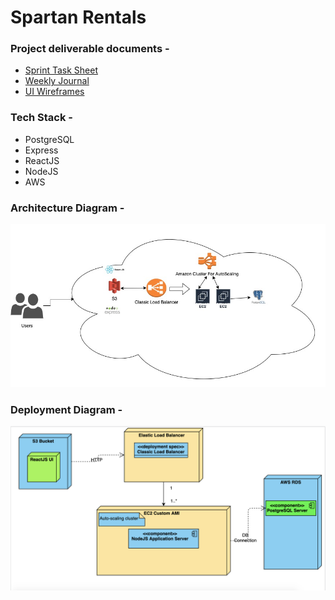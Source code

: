 # Spartan Rentals

### Project deliverable documents -
- [Sprint Task Sheet](https://github.com/gopinathsjsu/sp20-cmpe-202-sec-03-team-project-cryptic/blob/master/ProjectDeliverableDocuments/SprintSheetTeamCryptic.pdf)
- [Weekly Journal](https://github.com/gopinathsjsu/sp20-cmpe-202-sec-03-team-project-cryptic/blob/master/ProjectDeliverableDocuments/WeeklyJournalTeamCryptic.pdf)
- [UI Wireframes](UIWireframes.pdf)

### Tech Stack - 
- PostgreSQL
- Express
- ReactJS
- NodeJS
- AWS

### Architecture Diagram -
![Project Architecture Diagram](/ProjectDeliverableDocuments/CloudArchitectureDiagram.png "Project Architecture Diagram")

### Deployment Diagram -
![Project Deployment Diagram](/ProjectDeliverableDocuments/deploymentDiagram.png "Project Deployment Diagram")


